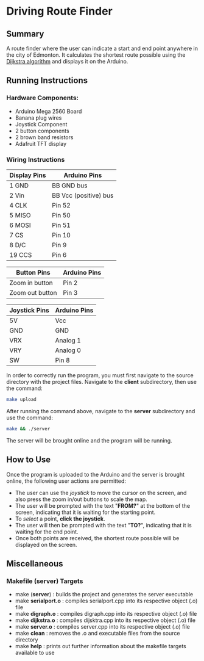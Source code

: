 # Driving Route Finder
## Summary
A route finder where the user can indicate a start and end point anywhere in the city of Edmonton. It calculates the shortest route possible using the [Dijkstra algorithm](https://en.wikipedia.org/wiki/Dijkstra%27s_algorithm "Dijkstra algorithm") and displays it on the Arduino.
## Running Instructions
### Hardware Components:
- Arduino Mega 2560 Board
- Banana plug wires
- Joystick Component
- 2 button components
- 2 brown band resistors
- Adafruit TFT display
### Wiring Instructions
| Display Pins | Arduino Pins |
| ------------ | ------------ |
| 1 GND | BB GND bus|
| 2 Vin | BB Vcc (positive) bus |
| 4 CLK | Pin 52 |
| 5 MISO | Pin 50 |
| 6 MOSI | Pin 51 |
| 7 CS | Pin 10 |
| 8 D/C | Pin 9|
| 19 CCS | Pin 6 |

| Button Pins | Arduino Pins |
| ------------ | ------------ |
| Zoom in button | Pin 2 |
| Zoom out button | Pin 3 |

| Joystick Pins | Arduino Pins |
| ------------ | ------------ |
| 5V | Vcc |
| GND | GND |
| VRX | Analog 1 |
| VRY | Analog 0 |
| SW | Pin 8 |


In order to correctly run the program, you must first navigate to the source directory with the project files. Navigate to the **client** subdirectory, then use the command:
```bash
make upload
```
After running the command above, navigate to the **server** subdirectory and use the command:
```bash
make && ./server
```
The server will be brought online and the program will be running.
## How to Use
Once the program is uploaded to the Arduino and the server is brought online, the following user actions are permitted:
- The user can use the *joystick* to move the cursor on the screen, and also press the zoom in/out buttons to scale the map.
- The user will be prompted with the text "**FROM?**" at the bottom of the screen, indicating that it is waiting for the starting point.
- To *select* a point, **click the joystick**.
- The user will then be prompted with the text "**TO?**", indicating that it is waiting for the end point.
- Once both points are received, the shortest route possible will be displayed on the screen.

## Miscellaneous
### Makefile (server) Targets
- make (**server**) : builds the project and generates the server executable
- make **serialport.o** : compiles serialport.cpp into its respective object (.o) file
- make **digraph.o** : compiles digraph.cpp into its respective object (.o) file
- make **dijkstra.o** : compiles dijsktra.cpp into its respective object (.o) file
- make **server.o** : compiles server.cpp into its respective object (.o) file
- make **clean** : removes the .o and executable files from the source directory
- make **help** : prints out further information about the makefile targets available to use

